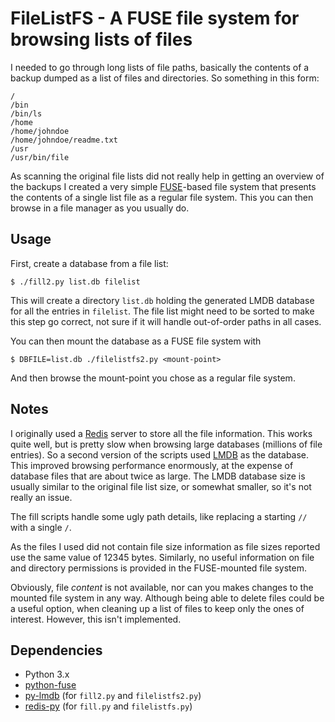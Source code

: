 # FileListFS - A FUSE file system for browsing lists of files

I needed to go through long lists of file paths, basically the contents
of a backup dumped as a list of files and directories. So something in this form:

```
/
/bin
/bin/ls
/home
/home/johndoe
/home/johndoe/readme.txt
/usr
/usr/bin/file
```

As scanning the original file lists did not really help in getting an overview
of the backups I created a very simple [FUSE](https://en.wikipedia.org/wiki/Filesystem_in_Userspace)-based 
file system that presents the contents of a single list file as a regular file system. This you can then 
browse in a file manager as you usually do.

## Usage

First, create a database from a file list:

```
$ ./fill2.py list.db filelist
```

This will create a directory `list.db` holding the generated LMDB database
for all the entries in `filelist`. The file list might need to be sorted
to make this step go correct, not sure if it will handle out-of-order paths
in all cases.

You can then mount the database as a FUSE file system with

```
$ DBFILE=list.db ./filelistfs2.py <mount-point>
```

And then browse the mount-point you chose as a regular file system. 

## Notes

I originally used a [Redis](https://redis.io/) server to store all the file
information. This works quite well, but is pretty slow when browsing large
databases (millions of file entries). So a second version of the scripts used 
[LMDB](http://www.lmdb.tech/doc/) as the database. This improved browsing 
performance enormously, at the expense of database files that are about twice 
as large. The LMDB database size is usually similar to the original file list
size, or somewhat smaller, so it's not really an issue.

The fill scripts handle some ugly path details, like replacing a starting `//`
with a single `/`. 

As the files I used did not contain file size information as file sizes reported
use the same value of 12345 bytes. Similarly, no useful information on file
and directory permissions is provided in the FUSE-mounted file system.

Obviously, file *content* is not available, nor can you makes changes to the
mounted file system in any way. Although being able to delete files could be
a useful option, when cleaning up a list of files to keep only the ones of
interest. However, this isn't implemented.

## Dependencies

* Python 3.x
* [python-fuse](https://github.com/libfuse/python-fuse)
* [py-lmdb](https://github.com/jnwatson/py-lmdb) (for `fill2.py` and `filelistfs2.py`)
* [redis-py](https://github.com/andymccurdy/redis-py) (for `fill.py` and `filelistfs.py`)
